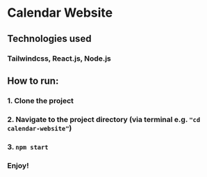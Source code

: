 # Calendar Website
## Technologies used
### Tailwindcss, React.js, Node.js

## How to run:
### 1. Clone the project
### 2. Navigate to the project directory (via terminal e.g. `"cd calendar-website"`)
### 3. `npm start`

### Enjoy!
